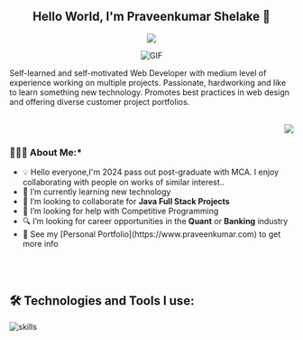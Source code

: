 <h2 align="center">Hello World, I'm Praveenkumar Shelake 👋</h2>

<p align="center"><a href="https://github.com/PRShelake/readme-typing-svg">
    <img src="https://readme-typing-svg.demolab.com/?lines=Full-stack%20web%20and%20app%20developer;Experienced%20UI%2FUX%20Designer;Always%20learning%20new%20things&font=Fira%20Code&center=true&width=440&height=45&color=f75c7e&vCenter=true&pause=1000&size=22" /></a>
</p>

<p align="center">
<img align="middle" alt="GIF" src="https://i.pinimg.com/originals/65/a5/ec/65a5ec60b90f6b8faede3390ad5ee065.gif" />
</p>
<p>
Self-learned and self-motivated Web Developer with medium level of experience working on multiple projects. Passionate, hardworking and like to learn something new technology. Promotes best practices in web design and offering diverse customer project portfolios.
</p>

<br>

<img align="right" src="https://media.giphy.com/media/M9gbBd9nbDrOTu1Mqx/giphy.gif">

<br>
  
### 👨🏻‍💻 About Me:*
<ul>
  <li> 💡  Hello everyone,I'm 2024 pass out post-graduate with MCA. I enjoy collaborating with people on works of similar interest..</li>
  <li> 🌱 I’m currently learning new technology</li>
  <li> 👯 I’m looking to collaborate for <strong>Java Full Stack Projects</strong></li>
  <li> 🤔 I’m looking for help with Competitive Programming</li>
  <li> 🔍 I’m looking for career opportunities in the <strong>Quant</strong> or <strong>Banking</strong> industry</li>
  <li> 👀 See my [Personal Portfolio](https://www.praveenkumar.com) to get more info</li>
  
</ul>

<br>
<br>

## 🛠 Technologies and Tools I use:

![skills](https://skillicons.dev/icons?i=html,css,js,java,spring,nodejs,react,mysql,docker,kubernetes,git,github,jquery,vscode,sts,intelIj&theme=light)
